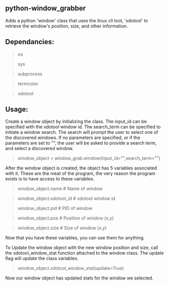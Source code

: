 ## python-window_grabber
Adds a python 'window' class that uses the linux cli tool, 'xdotool' to retrieve the window's position, size, and other information.

## Dependancies:
> os

> sys

> subprocess

> termcolor

> xdotool

## Usage:
Create a window object by initializing the class.
The input_id can be specified with the xdotool window id.
The search_term can be specified to initiate a window search. The search will prompt the user to select one of the discovered windows.
If no parameters are specified, or if the parameters are set to "", the user will be asked to provide a search term, and select a discovered window.

> window_object = window_grab.window(input_id="",search_term="")

After the window object is created, the object has 5 variables associated with it. These are the meat of the program, the very reason the program exists is to have access to these variables.

> window_object.name # Name of window

> window_object.xdotool_id # xdotool window id

> window_object.pid # PID of window

> window_object.pos # Position of window (x,y)

> window_object.size # Size of window (x,y)

Now that you have these variables, you can use them for anything.

To Update the window object with the new window position and size, call the xdotool_window_stat function attached to the window class. The update flag will update the class variables.

> window_object.xdotool_window_stat(update=True)

Now our window object has updated stats for the window we selected.
